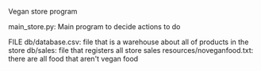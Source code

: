 Vegan store program

main_store.py: Main program to decide actions to do

FILE
db/database.csv: file that is a warehouse about all of products in the store
db/sales: file that registers all store sales
resources/noveganfood.txt: there are all food that aren't vegan food